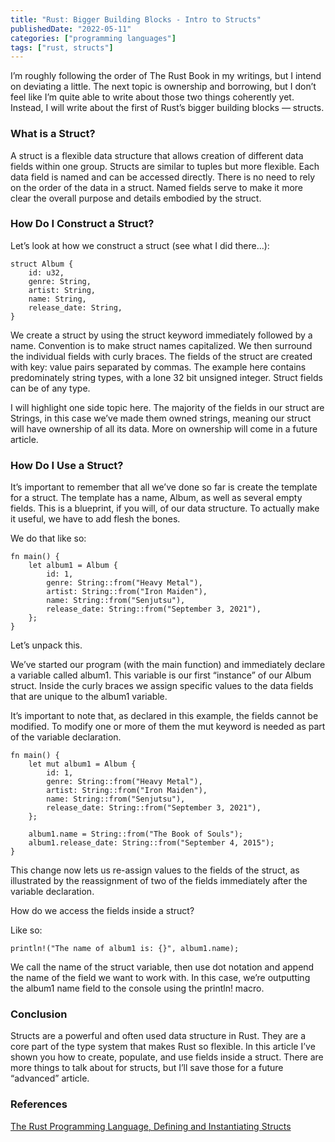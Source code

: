 ```yaml
---
title: "Rust: Bigger Building Blocks - Intro to Structs"
publishedDate: "2022-05-11"
categories: ["programming languages"]
tags: ["rust, structs"]
---
```


I’m roughly following the order of The Rust Book in my writings, but I intend on deviating a little. The next topic is ownership and borrowing, but I don’t feel like I’m quite able to write about those two things coherently yet. Instead, I will write about the first of Rust’s bigger building blocks — structs.

### What is a Struct?

A struct is a flexible data structure that allows creation of different data fields within one group. Structs are similar to tuples but more flexible. Each data field is named and can be accessed directly. There is no need to rely on the order of the data in a struct. Named fields serve to make it more clear the overall purpose and details embodied by the struct.

### How Do I Construct a Struct?

Let’s look at how we construct a struct (see what I did there…):

```
struct Album {
	id: u32,
	genre: String,
	artist: String,
	name: String,
	release_date: String,
}
```

We create a struct by using the struct keyword immediately followed by a name. Convention is to make struct names capitalized. We then surround the individual fields with curly braces. The fields of the struct are created with key: value pairs separated by commas. The example here contains predominately string types, with a lone 32 bit unsigned integer. Struct fields can be of any type.

I will highlight one side topic here. The majority of the fields in our struct are Strings, in this case we’ve made them owned strings, meaning our struct will have ownership of all its data. More on ownership will come in a future article.

### How Do I Use a Struct?

It’s important to remember that all we’ve done so far is create the template for a struct. The template has a name, Album, as well as several empty fields. This is a blueprint, if you will, of our data structure. To actually make it useful, we have to add flesh the bones.

We do that like so:

```
fn main() {
	let album1 = Album {
		id: 1,
		genre: String::from("Heavy Metal"),
		artist: String::from("Iron Maiden"),
		name: String::from("Senjutsu"),
		release_date: String::from("September 3, 2021"),
	};
}
```

Let’s unpack this.

We’ve started our program (with the main function) and immediately declare a variable called album1. This variable is our first “instance” of our Album struct. Inside the curly braces we assign specific values to the data fields that are unique to the album1 variable.

It’s important to note that, as declared in this example, the fields cannot be modified. To modify one or more of them the mut keyword is needed as part of the variable declaration.

```
fn main() {
	let mut album1 = Album {
		id: 1,
		genre: String::from("Heavy Metal"),
		artist: String::from("Iron Maiden"),
		name: String::from("Senjutsu"),
		release_date: String::from("September 3, 2021"),
	};

	album1.name = String::from("The Book of Souls");
	album1.release_date: String::from("September 4, 2015");
}
```

This change now lets us re-assign values to the fields of the struct, as illustrated by the reassignment of two of the fields immediately after the variable declaration.

How do we access the fields inside a struct?

Like so:

```
println!("The name of album1 is: {}", album1.name);
```

We call the name of the struct variable, then use dot notation and append the name of the field we want to work with. In this case, we’re outputting the album1 name field to the console using the println! macro.

### Conclusion

Structs are a powerful and often used data structure in Rust. They are a core part of the type system that makes Rust so flexible. In this article I’ve shown you how to create, populate, and use fields inside a struct. There are more things to talk about for structs, but I’ll save those for a future “advanced” article.

### References

[The Rust Programming Language, Defining and Instantiating Structs](https://doc.rust-lang.org/book/ch05-01-defining-structs.html)
